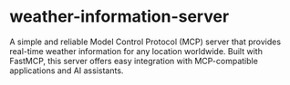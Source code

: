 # weather-information-server
A simple and reliable Model Control Protocol (MCP) server that provides real-time weather information for any location worldwide. Built with FastMCP, this server offers easy integration with MCP-compatible applications and AI assistants.
